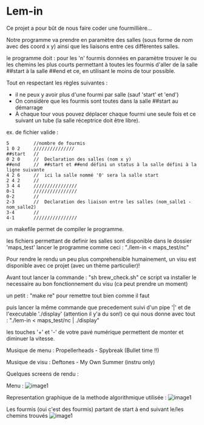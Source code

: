 # Lem-in

Ce projet a pour bût de nous faire coder une fourmillière...

Notre programme va prendre en paramètre des salles (sous forme de nom avec des coord x y)
ainsi que les liaisons entre ces diffèrentes salles.

le programme doit : pour les 'n' fourmis données en paramètre trouver le ou les chemins les plus courts
permettant à toutes les fourmis d'aller de la salle ##start à la salle ##end et ce, en utilisant le moins de tour possible.

Tout en respectant les règles suivantes : 
  - il ne peux y avoir plus d'une fourmi par salle (sauf 'start' et 'end')
  - On considère que les fourmis sont toutes dans la salle ##start au démarrage
  - À chaque tour vous pouvez déplacer chaque fourmi une seule fois et ce suivant un tube (la salle réceptrice doit être libre).
  
ex. de fichier valide :
  
```
5         //nombre de fourmis
1 0 2     ///////////////
##start   //
0 2 0     //  Declaration des salles (nom x y)
##end     //  ##start et ##end défini un status à la salle défini à la ligne suivante
4 2 6     //  ici la salle nommé '0' sera la salle start
2 4 2     //
3 4 4     ////////////////
0-1       ////////////////
0-2       //
2-3       //  Declaration des liaison entre les salles (nom_salle1 - nom_salle2)
3-4       //
4-1       ////////////////
```

un makefile permet de compiler le programme.

les fichiers permettant de definir les salles sont disponible dans le dossier 'maps_test'
lancer le programme comme ceci : "./lem-in < maps_test/nc"

Pour rendre le rendu un peu plus comprehensible humainement, un visu est disponible avec ce projet (avec un thème particulier)!

Avant tout lancer la commande : "sh brew_check.sh" ce script va installer le necessaire au bon fonctionnement du visu (ca peut prendre un moment)

un petit : "make re" pour remettre tout bien comme il faut

puis lancer la même commande que precedement suivi d'un pipe '|' et de l'executable './display' (attention il y'a du son!)
ce qui nous donne avec tout : "./lem-in < maps_test/nc | ./display"

les touches '+' et '-' de votre pavé numérique permettent de monter et diminuer la vitesse.

Musique de menu : Propellerheads - Spybreak (Bullet time !!)

Musique de visu : Deftones - My Own Summer (instru only)

Quelques screens de rendu :

Menu :
![image1](https://github.com/ncoursol/Lem-in/blob/master/img/screenshot/image1.png)

Representation graphique de la methode algorithmique utilisée :
![image1](https://github.com/ncoursol/Lem-in/blob/master/img/screenshot/image2.png)

Les fourmis (oui c'est des fourmis) partant de start à end suivant le/les chemins trouvés
![image1](https://github.com/ncoursol/Lem-in/blob/master/img/screenshot/image3.png)
